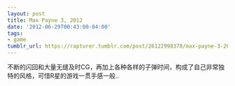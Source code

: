```yaml
---
layout: post
title: Max Payne 3, 2012
date: '2012-06-29T00:43:00-04:00'
tags:
- game
tumblr_url: https://rapturer.tumblr.com/post/26122998378/max-payne-3-2012
---
```

不断的闪回和大量无缝及时CG，再加上各种各样的子弹时间，构成了自己非常独特的风格，可惜R星的游戏一贯手感一般..

